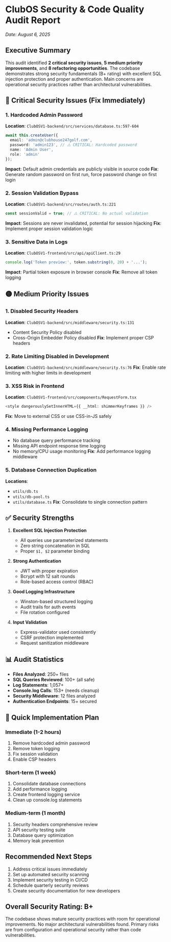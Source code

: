 # ClubOS Security & Code Quality Audit Report
*Date: August 6, 2025*

## Executive Summary

This audit identified **2 critical security issues**, **5 medium priority improvements**, and **8 refactoring opportunities**. The codebase demonstrates strong security fundamentals (B+ rating) with excellent SQL injection protection and proper authentication. Main concerns are operational security practices rather than architectural vulnerabilities.

## 🚨 Critical Security Issues (Fix Immediately)

### 1. Hardcoded Admin Password
**Location**: `ClubOSV1-backend/src/services/database.ts:597-604`
```typescript
await this.createUser({
  email: 'admin@clubhouse247golf.com',
  password: 'admin123', // ⚠️ CRITICAL: Hardcoded password
  name: 'Admin User',
  role: 'admin'
});
```
**Impact**: Default admin credentials are publicly visible in source code
**Fix**: Generate random password on first run, force password change on first login

### 2. Session Validation Bypass
**Location**: `ClubOSV1-backend/src/routes/auth.ts:221`
```typescript
const sessionValid = true; // ⚠️ CRITICAL: No actual validation
```
**Impact**: Sessions are never invalidated, potential for session hijacking
**Fix**: Implement proper session validation logic

### 3. Sensitive Data in Logs
**Location**: `ClubOSV1-frontend/src/api/apiClient.ts:29`
```typescript
console.log('Token preview:', token.substring(0, 20) + '...');
```
**Impact**: Partial token exposure in browser console
**Fix**: Remove all token logging

## 🟡 Medium Priority Issues

### 1. Disabled Security Headers
**Location**: `ClubOSV1-backend/src/middleware/security.ts:131`
- Content Security Policy disabled
- Cross-Origin Embedder Policy disabled
**Fix**: Implement proper CSP headers

### 2. Rate Limiting Disabled in Development
**Location**: `ClubOSV1-backend/src/middleware/security.ts:76`
**Fix**: Enable rate limiting with higher limits in development

### 3. XSS Risk in Frontend
**Location**: `ClubOSV1-frontend/src/components/RequestForm.tsx`
```typescript
<style dangerouslySetInnerHTML={{ __html: shimmerKeyframes }} />
```
**Fix**: Move to external CSS or use CSS-in-JS safely

### 4. Missing Performance Logging
- No database query performance tracking
- Missing API endpoint response time logging
- No memory/CPU usage monitoring
**Fix**: Add performance logging middleware

### 5. Database Connection Duplication
**Locations**: 
- `utils/db.ts`
- `utils/db-pool.ts`
- `utils/database.ts`
**Fix**: Consolidate to single connection pattern

## ✅ Security Strengths

1. **Excellent SQL Injection Protection**
   - All queries use parameterized statements
   - Zero string concatenation in SQL
   - Proper `$1, $2` parameter binding

2. **Strong Authentication**
   - JWT with proper expiration
   - Bcrypt with 12 salt rounds
   - Role-based access control (RBAC)

3. **Good Logging Infrastructure**
   - Winston-based structured logging
   - Audit trails for auth events
   - File rotation configured

4. **Input Validation**
   - Express-validator used consistently
   - CSRF protection implemented
   - Request sanitization middleware

## 📊 Audit Statistics

- **Files Analyzed**: 250+ files
- **SQL Queries Reviewed**: 100+ (all safe)
- **Log Statements**: 1,057+
- **Console.log Calls**: 153+ (needs cleanup)
- **Security Middleware**: 12 files analyzed
- **Authentication Endpoints**: 15+ secured

## 🚀 Quick Implementation Plan

### Immediate (1-2 hours)
1. Remove hardcoded admin password
2. Remove token logging
3. Fix session validation
4. Enable CSP headers

### Short-term (1 week)
1. Consolidate database connections
2. Add performance logging
3. Create frontend logging service
4. Clean up console.log statements

### Medium-term (1 month)
1. Security headers comprehensive review
2. API security testing suite
3. Database query optimization
4. Memory leak prevention

## Recommended Next Steps

1. Address critical issues immediately
2. Set up automated security scanning
3. Implement security testing in CI/CD
4. Schedule quarterly security reviews
5. Create security documentation for new developers

## Overall Security Rating: B+

The codebase shows mature security practices with room for operational improvements. No major architectural vulnerabilities found. Primary risks are from configuration and operational security rather than code vulnerabilities.